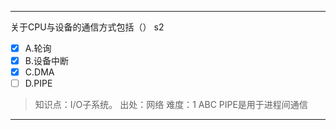---
关于CPU与设备的通信方式包括（） s2
- [x] A.轮询
- [x] B.设备中断
- [x] C.DMA
- [ ] D.PIPE

> 知识点：I/O子系统。
> 出处：网络
> 难度：1
> ABC PIPE是用于进程间通信

---